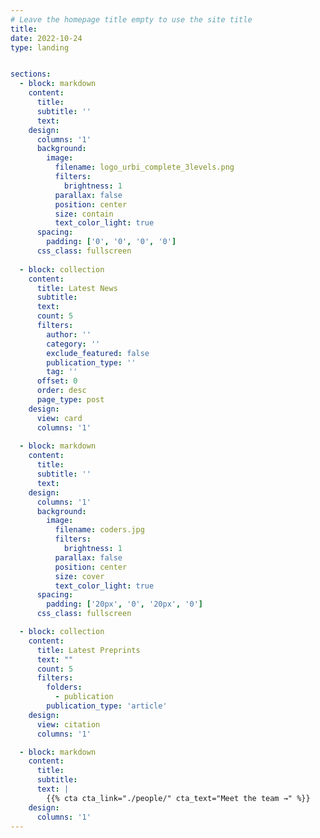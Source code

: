 ```yaml
---
# Leave the homepage title empty to use the site title
title:
date: 2022-10-24
type: landing


sections:
  - block: markdown
    content:
      title:
      subtitle: ''
      text:
    design:
      columns: '1'
      background:
        image: 
          filename: logo_urbi_complete_3levels.png
          filters:
            brightness: 1
          parallax: false
          position: center
          size: contain
          text_color_light: true
      spacing:
        padding: ['0', '0', '0', '0']
      css_class: fullscreen
 
  - block: collection
    content:
      title: Latest News
      subtitle:
      text:
      count: 5
      filters:
        author: ''
        category: ''
        exclude_featured: false
        publication_type: ''
        tag: ''
      offset: 0
      order: desc
      page_type: post
    design:
      view: card
      columns: '1'
  
  - block: markdown
    content:
      title:
      subtitle: ''
      text:
    design:
      columns: '1'
      background:
        image: 
          filename: coders.jpg
          filters:
            brightness: 1
          parallax: false
          position: center
          size: cover
          text_color_light: true
      spacing:
        padding: ['20px', '0', '20px', '0']
      css_class: fullscreen

  - block: collection
    content:
      title: Latest Preprints
      text: ""
      count: 5
      filters:
        folders:
          - publication
        publication_type: 'article'
    design:
      view: citation
      columns: '1'

  - block: markdown
    content:
      title:
      subtitle:
      text: |
        {{% cta cta_link="./people/" cta_text="Meet the team →" %}}
    design:
      columns: '1'
---
```

